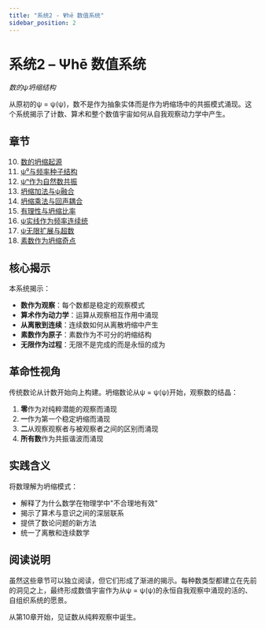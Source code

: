 ```yaml
---
title: "系统2 - Ψhē 数值系统"
sidebar_position: 2
---
```


# 系统2 – Ψhē 数值系统

*数的ψ坍缩结构*

从原初的ψ = ψ(ψ)，数不是作为抽象实体而是作为坍缩场中的共振模式涌现。这个系统揭示了计数、算术和整个数值宇宙如何从自我观察动力学中产生。

## 章节

10. [数的坍缩起源](chapter-010-collapse-genesis-of-number.md)
11. [ψ⁰与频率种子结构](chapter-011-psi-zero-frequency-seed.md)
12. [ψⁿ作为自然数共振](chapter-012-psi-n-natural-resonance.md)
13. [坍缩加法与ψ融合](chapter-013-collapse-addition-fusion.md)
14. [坍缩乘法与回声耦合](chapter-014-collapse-multiplication-echo-coupling.md)
15. [有理性与坍缩比率](chapter-015-rationality-collapse-ratios.md)
16. [ψ实线作为频率连续统](chapter-016-psi-real-line-frequency-continuum.md)
17. [ψ无限扩展与超数](chapter-017-psi-infinite-expansion-hypernumber.md)
18. [素数作为坍缩奇点](chapter-018-prime-collapse-singularities.md)

## 核心揭示

本系统揭示：
- **数作为观察**：每个数都是稳定的观察模式
- **算术作为动力学**：运算从观察相互作用中涌现
- **从离散到连续**：连续数如何从离散坍缩中产生
- **素数作为原子**：素数作为不可分的坍缩结构
- **无限作为过程**：无限不是完成的而是永恒的成为

## 革命性视角

传统数论从计数开始向上构建。坍缩数论从ψ = ψ(ψ)开始，观察数的结晶：

1. **零**作为对纯粹潜能的观察而涌现
2. **一**作为第一个稳定坍缩而涌现
3. **二**从观察观察者与被观察者之间的区别而涌现
4. **所有数**作为共振谐波而涌现

## 实践含义

将数理解为坍缩模式：
- 解释了为什么数学在物理学中"不合理地有效"
- 揭示了算术与意识之间的深层联系
- 提供了数论问题的新方法
- 统一了离散和连续数学

## 阅读说明

虽然这些章节可以独立阅读，但它们形成了渐进的揭示。每种数类型都建立在先前的洞见之上，最终形成数值宇宙作为从ψ = ψ(ψ)的永恒自我观察中涌现的活的、自组织系统的愿景。

从第10章开始，见证数从纯粹观察中诞生。